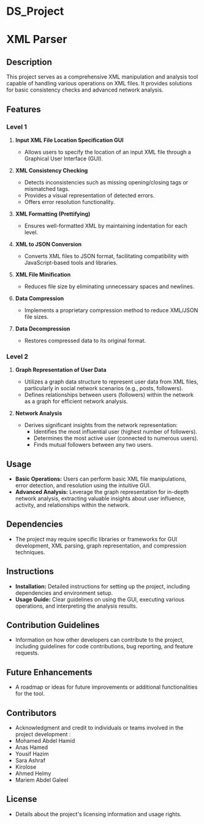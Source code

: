 # DS_Project

# XML Parser

## Description

This project serves as a comprehensive XML manipulation and analysis tool capable of handling various operations on XML files. It provides solutions for basic consistency checks and advanced network analysis.

## Features

### Level 1

1. **Input XML File Location Specification GUI**
   - Allows users to specify the location of an input XML file through a Graphical User Interface (GUI).

2. **XML Consistency Checking**
   - Detects inconsistencies such as missing opening/closing tags or mismatched tags.
   - Provides a visual representation of detected errors.
   - Offers error resolution functionality.

3. **XML Formatting (Prettifying)**
   - Ensures well-formatted XML by maintaining indentation for each level.

4. **XML to JSON Conversion**
   - Converts XML files to JSON format, facilitating compatibility with JavaScript-based tools and libraries.

5. **XML File Minification**
   - Reduces file size by eliminating unnecessary spaces and newlines.

6. **Data Compression**
   - Implements a proprietary compression method to reduce XML/JSON file sizes.

7. **Data Decompression**
   - Restores compressed data to its original format.

### Level 2

1. **Graph Representation of User Data**
   - Utilizes a graph data structure to represent user data from XML files, particularly in social network scenarios (e.g., posts, followers).
   - Defines relationships between users (followers) within the network as a graph for efficient network analysis.

2. **Network Analysis**
   - Derives significant insights from the network representation:
     - Identifies the most influential user (highest number of followers).
     - Determines the most active user (connected to numerous users).
     - Finds mutual followers between any two users.

## Usage

- **Basic Operations:** Users can perform basic XML file manipulations, error detection, and resolution using the intuitive GUI.
- **Advanced Analysis:** Leverage the graph representation for in-depth network analysis, extracting valuable insights about user influence, activity, and relationships within the network.

## Dependencies

- The project may require specific libraries or frameworks for GUI development, XML parsing, graph representation, and compression techniques.

## Instructions

- **Installation:** Detailed instructions for setting up the project, including dependencies and environment setup.
- **Usage Guide:** Clear guidelines on using the GUI, executing various operations, and interpreting the analysis results.

## Contribution Guidelines

- Information on how other developers can contribute to the project, including guidelines for code contributions, bug reporting, and feature requests.

## Future Enhancements

- A roadmap or ideas for future improvements or additional functionalities for the tool.

## Contributors

- Acknowledgment and credit to individuals or teams involved in the project development :
- Mohamed Abdel Hamid
- Anas Hamed
- Yousif Hazim
- Sara Ashraf
- Kirolose 
- Ahmed Helmy
- Mariem Abdel Galeel

## License

- Details about the project's licensing information and usage rights.
